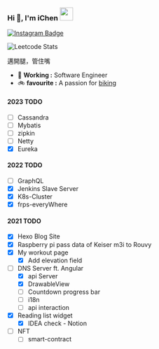 ### Hi 👋, I'm iChen <img src="https://emojipedia-us.s3.amazonaws.com/source/skype/289/flag-taiwan_1f1f9-1f1fc.png" width="30">

[![Instagram Badge](https://img.shields.io/badge/dynamic/json?style=plastic&labelColor=c13584&label=r99521320&query=%24.data.totalSubs&url=https%3A%2F%2Fapi.spencerwoo.com%2Fsubstats%2F%3Fsource%3Dinstagram%26queryKey%3Dchawyehsu&logo=instagram&logoColor=white&color=282c34&longCache=true)](https://www.instagram.com/r99521320/)

![Leetcode Stats](https://leetcard.jacoblin.cool/r99521320?font=Dancing_Script&border=0&radius=20&theme=dark)

邁開腿，管住嘴

- 🔭 **Working :** Software Engineer
- 🚲 **favourite :** A passion for [biking](https://strava.ichenprocin.dsmynas.com/)

#### 2023 TODO
- [ ] Cassandra 
- [ ] Mybatis
- [ ] zipkin
- [ ] Netty 
- [x] Eureka

#### 2022 TODO
- [ ] GraphQL
- [x] Jenkins Slave Server
- [x] K8s-Cluster
- [x] frps-everyWhere   

#### 2021 TODO
- [x] Hexo Blog Site
- [x] Raspberry pi pass data of Keiser m3i to Rouvy
- [x] My workout page
  - [x] Add elevation field 
- [ ] DNS Server ft. Angular
  - [x] api Server
  - [x] DrawableView
  - [ ] Countdown progress bar
  - [ ] i18n 
  - [ ] api interaction
- [x] Reading list widget
  - [x] IDEA check - Notion
- [ ] NFT
  - [ ] smart-contract

<!--
**VHCC/VHCC** is a ✨ _special_ ✨ repository because its `README.md` (this file) appears on your GitHub profile.

Here are some ideas to get you started:

- 🔭 I’m currently working on ...
- 🌱 I’m currently learning ...
- 👯 I’m looking to collaborate on ...
- 🤔 I’m looking for help with ...
- 💬 Ask me about ...
- 📫 How to reach me: ...
- 😄 Pronouns: ...
- ⚡ Fun fact: ...
-->
